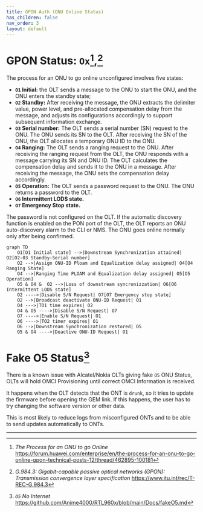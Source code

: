 ```yaml
---
title: GPON Auth (ONU Online Status)
has_children: false
nav_order: 3
layout: default
---
```



# GPON Status: `Ox`[^huawei],[^standardgpon]
The process for an ONU to go online unconfigured involves five states:

- **`O1` Initial:** the OLT sends a message to the ONU to start the ONU, and the ONU enters the standby state;
- **`O2` Standby:** After receiving the message, the ONU extracts the delimiter value, power level, and pre-allocated compensation delay from the message, and adjusts its configurations accordingly to support subsequent information exchange.
- **`O3` Serial number:** The OLT sends a serial number (SN) request to the ONU. The ONU sends its SN to the OLT. After receiving the SN of the ONU, the OLT allocates a temporary ONU ID to the ONU.
- **`O4` Ranging:** The OLT sends a ranging request to the ONU. After receiving the ranging request from the OLT, the ONU responds with a message carrying its SN and ONU ID. The OLT calculates the compensation delay and sends it to the ONU in a message. After receiving the message, the ONU sets the compensation delay accordingly.
- **`O5` Operation:** The OLT sends a password request to the ONU. The ONU returns a password to the OLT. 
- **`O6` Intermittent LODS state.**
- **`O7` Emergency Stop state.**

The password is not configured on the OLT. If the automatic discovery function is enabled on the PON port of the OLT, the OLT reports an ONU auto-discovery alarm to the CLI or NMS. The ONU goes online normally only after being confirmed.

```mermaid
graph TD
    O1[O1 Initial state] -->|Downstream Synchronization attained| O2[O2-03 Standby-Serial number]
    O2 -->|Assign ONU-ID Ploam and Equalization delay assigned| O4[O4 Ranging State]
    O4 -->|Ranging Time PLOAM and Equalization delay assigned| O5[O5 Operation]
    O5 & O4 &  O2 -->|Loss of downstream syncronizzation| O6[O6 Intermittent LODS state]
    O2 ---->|Disable S/N Request| O7[O7 Emergency stop state]
    O2 -->|Broadcast deactivate ONU-ID Request| O1
    O4 --->|TO1 time expires| O2
    O4 & O5 ---->|Disable S/N Request| O7
    O7 ---->|Enable S/N Request| O1
    O6 ---->|TO2 timer expires| O1
    O6 -->|Downstream Synchronization restored| O5
    O5 & O4 ---->|Deactive ONU-ID Request| O1
```

# Fake O5 Status[^anime4000]

There is a known issue with Alcatel/Nokia OLTs giving fake `O5` ONU Status, OLTs will hold OMCI Provisioning until correct OMCI Information is received.

It happens when the OLT detects that the ONT is `drunk`, so it tries to update the firmware before opening the GEM link. If this happens, the user has to try changing the software version or other data.

This is most likely to reduce logs from misconfigured ONTs and to be able to send updates automatically to ONTs.

<hr>

[^huawei]: *The Process for an ONU to go Online* https://forum.huawei.com/enterprise/en/the-process-for-an-onu-to-go-online-gpon-technical-posts-12/thread/462895-100181
[^standardgpon]: *G.984.3: Gigabit-capable passive optical networks (GPON): Transmission convergence layer specification* https://www.itu.int/rec/T-REC-G.984.3
[^anime4000]: *`O5` No Internet* https://github.com/Anime4000/RTL960x/blob/main/Docs/fakeO5.md
